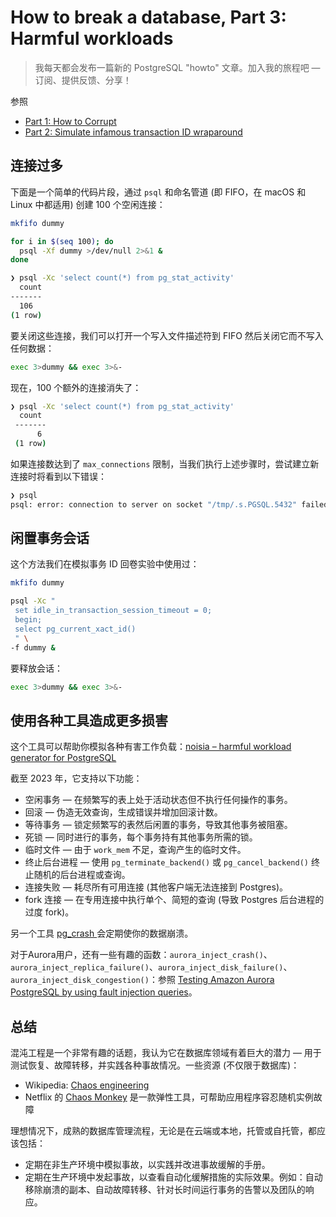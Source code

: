 # How to break a database, Part 3: Harmful workloads

>我每天都会发布一篇新的 PostgreSQL "howto" 文章。加入我的旅程吧 — 订阅、提供反馈、分享！

参照

- [Part 1: How to Corrupt](https://xiongcccc.github.io/postgres-howtos/#/./docs/39)
- [Part 2: Simulate infamous transaction ID wraparound](https://xiongcccc.github.io/postgres-howtos/#/./docs/40)

## 连接过多

下面是一个简单的代码片段，通过 `psql` 和命名管道 (即 FIFO，在 macOS 和 Linux 中都适用) 创建 100 个空闲连接：

```bash
mkfifo dummy

for i in $(seq 100); do
  psql -Xf dummy >/dev/null 2>&1 &
done

❯ psql -Xc 'select count(*) from pg_stat_activity'
  count
-------
  106
(1 row)
```

要关闭这些连接，我们可以打开一个写入文件描述符到 FIFO 然后关闭它而不写入任何数据：

```bash
exec 3>dummy && exec 3>&-
```

现在，100 个额外的连接消失了：

```bash
❯ psql -Xc 'select count(*) from pg_stat_activity'
  count
 -------
      6
 (1 row)
```

如果连接数达到了 `max_connections` 限制，当我们执行上述步骤时，尝试建立新连接时将看到以下错误：

```bash
❯ psql
psql: error: connection to server on socket "/tmp/.s.PGSQL.5432" failed: FATAL:  sorry, too many clients already
```

## 闲置事务会话

这个方法我们在模拟事务 ID 回卷实验中使用过：

```bash
mkfifo dummy

psql -Xc "
 set idle_in_transaction_session_timeout = 0;
 begin;
 select pg_current_xact_id()
 " \
-f dummy &
```

要释放会话：

```bash
exec 3>dummy && exec 3>&-
```

## 使用各种工具造成更多损害

这个工具可以帮助你模拟各种有害工作负载：[noisia – harmful workload generator for PostgreSQL](https://github.com/lesovsky/noisia)

截至 2023 年，它支持以下功能：

- 空闲事务 — 在频繁写的表上处于活动状态但不执行任何操作的事务。
- 回滚 — 伪造无效查询，生成错误并增加回滚计数。
- 等待事务 — 锁定频繁写的表然后闲置的事务，导致其他事务被阻塞。
- 死锁 — 同时进行的事务，每个事务持有其他事务所需的锁。
- 临时文件 — 由于 `work_mem` 不足，查询产生的临时文件。
- 终止后台进程 — 使用 `pg_terminate_backend()` 或 `pg_cancel_backend()` 终止随机的后台进程或查询。
- 连接失败 — 耗尽所有可用连接 (其他客户端无法连接到 Postgres)。
- fork 连接 — 在专用连接中执行单个、简短的查询 (导致 Postgres 后台进程的过度 fork)。

另一个工具 [pg_crash ](https://github.com/cybertec-postgresql/pg_crash)会定期使你的数据崩溃。

对于Aurora用户，还有一些有趣的函数：`aurora_inject_crash()`、`aurora_inject_replica_failure()`、`aurora_inject_disk_failure()`、`aurora_inject_disk_congestion()`：参照 [Testing Amazon Aurora PostgreSQL by using fault injection queries](https://docs.aws.amazon.com/AmazonRDS/latest/AuroraUserGuide/AuroraPostgreSQL.Managing.FaultInjectionQueries.html)。

## 总结

混沌工程是一个非常有趣的话题，我认为它在数据库领域有着巨大的潜力 — 用于测试恢复、故障转移，并实践各种事故情况。一些资源 (不仅限于数据库)：

- Wikipedia: [Chaos engineering](https://en.wikipedia.org/wiki/Chaos_engineering)
- Netflix 的 [Chaos Monkey](https://github.com/Netflix/chaosmonkey) 是一款弹性工具，可帮助应用程序容忍随机实例故障

理想情况下，成熟的数据库管理流程，无论是在云端或本地，托管或自托管，都应该包括：

- 定期在非生产环境中模拟事故，以实践并改进事故缓解的手册。
- 定期在生产环境中发起事故，以查看自动化缓解措施的实际效果。例如：自动移除崩溃的副本、自动故障转移、针对长时间运行事务的告警以及团队的响应。